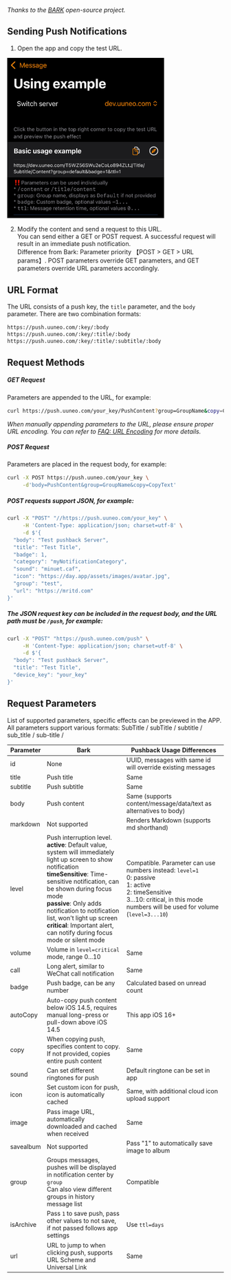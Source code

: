 *Thanks to the [BARK](https://github.com/Finb/Bark) open-source project.*

## Sending Push Notifications
1. Open the app and copy the test URL.

<img src="../_media/example.jpeg" width=365 />

2. Modify the content and send a request to this URL.<br>
You can send either a GET or POST request. A successful request will result in an immediate push notification.<br>
Difference from Bark: Parameter priority 【POST > GET > URL params】. POST parameters override GET parameters, and GET parameters override URL parameters accordingly.

## URL Format
The URL consists of a push key, the `title` parameter, and the `body` parameter. There are two combination formats:

```
https://push.uuneo.com/:key/:body 
https://push.uuneo.com/:key/:title/:body 
https://push.uuneo.com/:key/:title/:subtitle/:body

```

## Request Methods
##### GET Request
Parameters are appended to the URL, for example:
```sh
curl https://push.uuneo.com/your_key/PushContent?group=GroupName&copy=CopyText
```
*When manually appending parameters to the URL, please ensure proper URL encoding. You can refer to [FAQ: URL Encoding](/faq?id=%e6%8e%a8%e9%80%81%e7%89%b9%e6%ae%8a%e5%ad%97%e7%ac%a6%e5%af%bc%e8%87%b4%e6%8e%a8%e9%80%81%e5%a4%b1%e8%b4%a5%ef%bc%8c%e6%af%94%e5%a6%82-%e6%8e%a8%e9%80%81%e5%86%85%e5%ae%b9%e5%8c%85%e5%90%ab%e9%93%be%e6%8e%a5%ef%bc%8c%e6%88%96%e6%8e%a8%e9%80%81%e5%bc%82%e5%b8%b8-%e6%af%94%e5%a6%82-%e5%8f%98%e6%88%90%e7%a9%ba%e6%a0%bc) for more details.*


##### POST Request
Parameters are placed in the request body, for example:
```sh
curl -X POST https://push.uuneo.com/your_key \
     -d'body=PushContent&group=GroupName&copy=CopyText'
```
##### POST requests support JSON, for example:
```sh
curl -X "POST" "//https://push.uuneo.com/your_key" \
     -H 'Content-Type: application/json; charset=utf-8' \
     -d $'{
  "body": "Test pushback Server",
  "title": "Test Title",
  "badge": 1,
  "category": "myNotificationCategory",
  "sound": "minuet.caf",
  "icon": "https://day.app/assets/images/avatar.jpg",
  "group": "test",
  "url": "https://mritd.com"
}'
```

##### The JSON request key can be included in the request body, and the URL path must be `/push`, for example:
```sh
curl -X "POST" "https://push.uuneo.com/push" \
     -H 'Content-Type: application/json; charset=utf-8' \
     -d $'{
  "body": "Test pushback Server",
  "title": "Test Title",
  "device_key": "your_key"
}'
```

## Request Parameters
List of supported parameters, specific effects can be previewed in the APP.
All parameters support various formats: SubTitle / subTitle / subtitle / sub_title / sub-title /

| Parameter | Bark | Pushback Usage Differences |
| ----- | ----------- | ----------- |
| id | None | UUID, messages with same id will override existing messages |
| title | Push title | Same |
| subtitle | Push subtitle | Same |
| body | Push content | Same (supports content/message/data/text as alternatives to body) |
| markdown | Not supported | Renders Markdown (supports md shorthand) |
| level | Push interruption level.<br>**active**: Default value, system will immediately light up screen to show notification<br>**timeSensitive**: Time-sensitive notification, can be shown during focus mode<br>**passive**: Only adds notification to notification list, won't light up screen<br>**critical**: Important alert, can notify during focus mode or silent mode | Compatible. Parameter can use numbers instead: `level=1`<br>0: passive<br>1: active<br>2: timeSensitive<br>3...10: critical, in this mode numbers will be used for volume (`level=3...10`) |
| volume | Volume in `level=critical` mode, range 0...10 | Same |
| call | Long alert, similar to WeChat call notification | Same |
| badge | Push badge, can be any number | Calculated based on unread count |
| autoCopy | Auto-copy push content below iOS 14.5, requires manual long-press or pull-down above iOS 14.5 | This app iOS 16+ |
| copy | When copying push, specifies content to copy. If not provided, copies entire push content | Same |
| sound | Can set different ringtones for push | Default ringtone can be set in app |
| icon | Set custom icon for push, icon is automatically cached | Same, with additional cloud icon upload support |
| image | Pass image URL, automatically downloaded and cached when received | Same |
| savealbum | Not supported | Pass "1" to automatically save image to album |
| group | Groups messages, pushes will be displayed in notification center by `group`<br>Can also view different groups in history message list | Compatible |
| isArchive | Pass `1` to save push, pass other values to not save, if not passed follows app settings | Use `ttl=days` |
| url | URL to jump to when clicking push, supports URL Scheme and Universal Link | Same |
